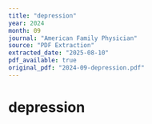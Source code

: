 ```yaml
---
title: "depression"
year: 2024
month: 09
journal: "American Family Physician"
source: "PDF Extraction"
extracted_date: "2025-08-10"
pdf_available: true
original_pdf: "2024-09-depression.pdf"
---
```


# depression

